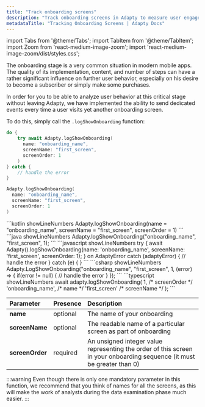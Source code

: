 ```yaml
---
title: "Track onboarding screens"
description: "Track onboarding screens in Adapty to measure user engagement and improve retention."
metadataTitle: "Tracking Onboarding Screens | Adapty Docs"
---
```

import Tabs from '@theme/Tabs';
import TabItem from '@theme/TabItem';
import Zoom from 'react-medium-image-zoom';
import 'react-medium-image-zoom/dist/styles.css';

The onboarding stage is a very common situation in modern mobile apps. The quality of its implementation, content, and number of steps can have a rather significant influence on further user behavior, especially on his desire to become a subscriber or simply make some purchases.

In order for you to be able to analyze user behavior at this critical stage without leaving Adapty, we have implemented the ability to send dedicated events every time a user visits yet another onboarding screen.

To do this, simply call the `.logShowOnboarding` function:

<Tabs>
<TabItem value="Swift" label="Swift" default>

```swift showLineNumbers
do {
    try await Adapty.logShowOnboarding(
      name: "onboarding_name", 
      screenName: "first_screen", 
      screenOrder: 1
    )
} catch {
    // handle the error
}
```
</TabItem>
<TabItem value="Swift-Callback" label="Swift-Callback" default>

```swift showLineNumbers
Adapty.logShowOnboarding(
  name: "onboarding_name", 
  screenName: "first_screen", 
  screenOrder: 1
)
```
</TabItem>
<TabItem value="kotlin" label="Kotlin" default>
```kotlin showLineNumbers
Adapty.logShowOnboarding(name = "onboarding_name", screenName = "first_screen", screenOrder = 1)
```
</TabItem>
<TabItem value="java" label="Java" default>
```java showLineNumbers
Adapty.logShowOnboarding("onboarding_name", "first_screen", 1);
```
</TabItem>
<TabItem value="Flutter" label="Flutter" default>
```javascript showLineNumbers
try {
  await Adapty().logShowOnboarding(name: 'onboarding_name', 
                                   screenName: 'first_screen', 
                                   screenOrder: 1);
} on AdaptyError catch (adaptyError) {
  // handle the error
} catch (e) {
}
```
</TabItem>
<TabItem value="Unity" label="Unity" default>
```csharp showLineNumbers
Adapty.LogShowOnboarding("onboarding_name", "first_screen", 1, (error) => {
    if(error != null) {
      // handle the error
    }
});
```
</TabItem>
<TabItem value="RN" label="React Native (TS)" default>
```typescript showLineNumbers
await adapty.logShowOnboarding(
	1, /* screenOrder */
	'onboarding_name', /* name */
	'first_screen' /* screenName */
);
```
</TabItem>
</Tabs>

| Parameter       | Presence | Description                                                                                                             |
| :-------------- | :------- | :---------------------------------------------------------------------------------------------------------------------- |
| **name**        | optional | The name of your onboarding                                                                                             |
| **screenName**  | optional | The readable name of a particular screen as part of onboarding                                                          |
| **screenOrder** | required | An unsigned integer value representing the order of this screen in your onboarding sequence (it must be greater than 0) |

:::warning
Even though there is only one mandatory parameter in this function, we recommend that you think of names for all the screens, as this will make the work of analysts during the data examination phase much easier.
:::